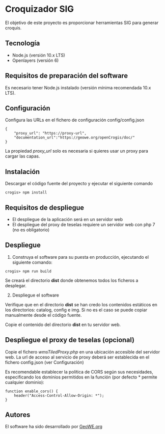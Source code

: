 # Croquizador SIG
El objetivo de este proyecto es proporcionar herramientas SIG para generar croquis.

## Tecnología

- Node.js (versión 10.x LTS)
- Openlayers (versión 6)

## Requisitos de preparación del software

Es necesario tener Node.js instalado (versión mínima recomendada 10.x LTS).

## Configuración

Configura las URLs en el fichero de configuración config/config.json

```
{
    "proxy_url": "https://proxy-url",
    "documentation_url":"https://geowe.org/openCrogis/doc/"     
}
```
La propiedad *proxy_url* solo es necesaria si quieres usar un proxy para cargar las capas. 

## Instalación

Descargar el código fuente del proyecto y ejecutar el siguiente comando

```
crogis> npm install
```

## Requisitos de despliegue

- El despliegue de la aplicación será en un servidor web
- El despliegue del proxy de teselas requiere un servidor web con php 7 (no es obligatorio)

## Despliegue

1. Construya el software para su puesta en producción, ejecutando el siguiente comando:

```
crogis> npm run build
```
Se creará el directorio **dist** donde obtenemos todos los ficheros a desplegar.

2. Despliegue el software

Verifique que en el directorio **dist** se han credo los contenidos estáticos en los directorios: catalog, config e img. Si no es el caso se puede copiar manualmente desde el código fuente.

Copie el contenido del directorio **dist** en tu servidor web.


## Despliegue el proxy de teselas (opcional)

Copie el fichero _wmsTiledProxy.php_ en una ubicación accesible del servidor web.
La url de acceso al servicio de proxy deberá ser establecida en el fichero config.json (ver Configuración)

Es recomendable establecer la política de CORS según sus necesidades, especificando los dominios permitidos en la función (por defecto * permite cualquier dominio):

```
function enable_cors() {				
	header("Access-Control-Allow-Origin: *");						
}
```

## Autores

El software ha sido desarrollado por  [GeoWE.org](https://geowe.org)

